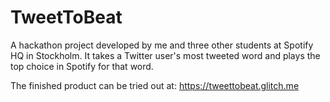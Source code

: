 # TweetToBeat
A hackathon project developed by me and three other students at Spotify HQ in Stockholm. It takes a Twitter user's most tweeted word and plays the top choice in Spotify for that word.

The finished product can be tried out at: https://tweettobeat.glitch.me
